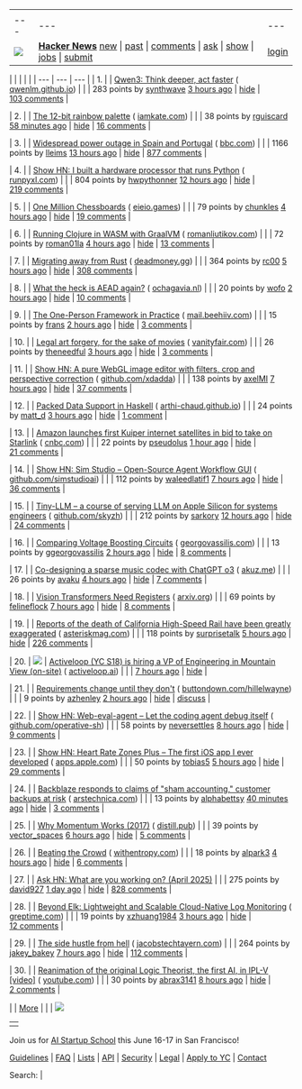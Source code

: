 |     |     |     |
| --- | --- | --- |
| |     |     |     |
| --- | --- | --- |
| [![](https://news.ycombinator.com/y18.svg)](https://news.ycombinator.com/) | **[Hacker News](https://news.ycombinator.com/news)** [new](https://news.ycombinator.com/newest) \| [past](https://news.ycombinator.com/front) \| [comments](https://news.ycombinator.com/newcomments) \| [ask](https://news.ycombinator.com/ask) \| [show](https://news.ycombinator.com/show) \| [jobs](https://news.ycombinator.com/jobs) \| [submit](https://news.ycombinator.com/submit) | [login](https://news.ycombinator.com/login?goto=news) | |

| |     |     |     |
| --- | --- | --- |
| 1. |  | [Qwen3: Think deeper, act faster](https://qwenlm.github.io/blog/qwen3/) ( [qwenlm.github.io](https://news.ycombinator.com/from?site=qwenlm.github.io)) |
|  | 283 points by [synthwave](https://news.ycombinator.com/user?id=synthwave) [3 hours ago](https://news.ycombinator.com/item?id=43825900) \| [hide](https://news.ycombinator.com/hide?id=43825900&goto=news) \| [103 comments](https://news.ycombinator.com/item?id=43825900) |

| 2. |  | [The 12-bit rainbow palette](https://iamkate.com/data/12-bit-rainbow/) ( [iamkate.com](https://news.ycombinator.com/from?site=iamkate.com)) |
|  | 38 points by [rguiscard](https://news.ycombinator.com/user?id=rguiscard) [58 minutes ago](https://news.ycombinator.com/item?id=43827108) \| [hide](https://news.ycombinator.com/hide?id=43827108&goto=news) \| [16 comments](https://news.ycombinator.com/item?id=43827108) |

| 3. |  | [Widespread power outage in Spain and Portugal](https://www.bbc.com/news/live/c9wpq8xrvd9t) ( [bbc.com](https://news.ycombinator.com/from?site=bbc.com)) |
|  | 1166 points by [lleims](https://news.ycombinator.com/user?id=lleims) [13 hours ago](https://news.ycombinator.com/item?id=43819791) \| [hide](https://news.ycombinator.com/hide?id=43819791&goto=news) \| [877 comments](https://news.ycombinator.com/item?id=43819791) |

| 4. |  | [Show HN: I built a hardware processor that runs Python](https://www.runpyxl.com/gpio) ( [runpyxl.com](https://news.ycombinator.com/from?site=runpyxl.com)) |
|  | 804 points by [hwpythonner](https://news.ycombinator.com/user?id=hwpythonner) [12 hours ago](https://news.ycombinator.com/item?id=43820228) \| [hide](https://news.ycombinator.com/hide?id=43820228&goto=news) \| [219 comments](https://news.ycombinator.com/item?id=43820228) |

| 5. |  | [One Million Chessboards](https://eieio.games/blog/one-million-chessboards/) ( [eieio.games](https://news.ycombinator.com/from?site=eieio.games)) |
|  | 79 points by [chunkles](https://news.ycombinator.com/user?id=chunkles) [4 hours ago](https://news.ycombinator.com/item?id=43825336) \| [hide](https://news.ycombinator.com/hide?id=43825336&goto=news) \| [19 comments](https://news.ycombinator.com/item?id=43825336) |

| 6. |  | [Running Clojure in WASM with GraalVM](https://romanliutikov.com/blog/running-clojure-in-wasm) ( [romanliutikov.com](https://news.ycombinator.com/from?site=romanliutikov.com)) |
|  | 72 points by [roman01la](https://news.ycombinator.com/user?id=roman01la) [4 hours ago](https://news.ycombinator.com/item?id=43810211) \| [hide](https://news.ycombinator.com/hide?id=43810211&goto=news) \| [13 comments](https://news.ycombinator.com/item?id=43810211) |

| 7. |  | [Migrating away from Rust](https://deadmoney.gg/news/articles/migrating-away-from-rust) ( [deadmoney.gg](https://news.ycombinator.com/from?site=deadmoney.gg)) |
|  | 364 points by [rc00](https://news.ycombinator.com/user?id=rc00) [5 hours ago](https://news.ycombinator.com/item?id=43824640) \| [hide](https://news.ycombinator.com/hide?id=43824640&goto=news) \| [308 comments](https://news.ycombinator.com/item?id=43824640) |

| 8. |  | [What the heck is AEAD again?](https://ochagavia.nl/blog/what-the-heck-is-aead-again/) ( [ochagavia.nl](https://news.ycombinator.com/from?site=ochagavia.nl)) |
|  | 20 points by [wofo](https://news.ycombinator.com/user?id=wofo) [2 hours ago](https://news.ycombinator.com/item?id=43826586) \| [hide](https://news.ycombinator.com/hide?id=43826586&goto=news) \| [10 comments](https://news.ycombinator.com/item?id=43826586) |

| 9. |  | [The One-Person Framework in Practice](https://link.mail.beehiiv.com/ss/c/u001.5SRwDQ9qxPQW8vmD5Do73b3R4eTCi2vXqPyztEk6wMFC9_fqEAcDVx6xEJ96T4BSMXrPS7z5exEBSTF4pF48z8SqJkJnkAwMUW9LtYdd8lWmvkDinT92nsk5HmXOHdWgLsysm9FMGrqmu7dnG57cXpga8ZOe8X0IV8pyeC3AswdRMaitfT307y7naP-_6W5CiolKhXCKrEndMGCW2PftFUu9ieYOxpVJ_fhu82gAh-4/4g1/wA_MG-I5SVCyR3KY66oEaQ/h30/h001.kLDFZMgisudi21zmTPbd_O8U7X98d4UxYqZjQTb_D7o) ( [mail.beehiiv.com](https://news.ycombinator.com/from?site=mail.beehiiv.com)) |
|  | 15 points by [frans](https://news.ycombinator.com/user?id=frans) [2 hours ago](https://news.ycombinator.com/item?id=43826584) \| [hide](https://news.ycombinator.com/hide?id=43826584&goto=news) \| [3 comments](https://news.ycombinator.com/item?id=43826584) |

| 10. |  | [Legal art forgery, for the sake of movies](https://www.vanityfair.com/hollywood/2014/04/art-in-movies) ( [vanityfair.com](https://news.ycombinator.com/from?site=vanityfair.com)) |
|  | 26 points by [theneedful](https://news.ycombinator.com/user?id=theneedful) [3 hours ago](https://news.ycombinator.com/item?id=43826065) \| [hide](https://news.ycombinator.com/hide?id=43826065&goto=news) \| [3 comments](https://news.ycombinator.com/item?id=43826065) |

| 11. |  | [Show HN: A pure WebGL image editor with filters, crop and perspective correction](https://github.com/xdadda/mini-photo-editor) ( [github.com/xdadda](https://news.ycombinator.com/from?site=github.com/xdadda)) |
|  | 138 points by [axelMI](https://news.ycombinator.com/user?id=axelMI) [7 hours ago](https://news.ycombinator.com/item?id=43823044) \| [hide](https://news.ycombinator.com/hide?id=43823044&goto=news) \| [37 comments](https://news.ycombinator.com/item?id=43823044) |

| 12. |  | [Packed Data Support in Haskell](https://arthi-chaud.github.io/posts/packed/) ( [arthi-chaud.github.io](https://news.ycombinator.com/from?site=arthi-chaud.github.io)) |
|  | 24 points by [matt\_d](https://news.ycombinator.com/user?id=matt_d) [3 hours ago](https://news.ycombinator.com/item?id=43826021) \| [hide](https://news.ycombinator.com/hide?id=43826021&goto=news) \| [1 comment](https://news.ycombinator.com/item?id=43826021) |

| 13. |  | [Amazon launches first Kuiper internet satellites in bid to take on Starlink](https://www.cnbc.com/2025/04/28/amazon-launches-first-kuiper-satellites-in-bid-to-take-on-starlink.html) ( [cnbc.com](https://news.ycombinator.com/from?site=cnbc.com)) |
|  | 22 points by [pseudolus](https://news.ycombinator.com/user?id=pseudolus) [1 hour ago](https://news.ycombinator.com/item?id=43827083) \| [hide](https://news.ycombinator.com/hide?id=43827083&goto=news) \| [21 comments](https://news.ycombinator.com/item?id=43827083) |

| 14. |  | [Show HN: Sim Studio – Open-Source Agent Workflow GUI](https://github.com/simstudioai/sim) ( [github.com/simstudioai](https://news.ycombinator.com/from?site=github.com/simstudioai)) |
|  | 112 points by [waleedlatif1](https://news.ycombinator.com/user?id=waleedlatif1) [7 hours ago](https://news.ycombinator.com/item?id=43823096) \| [hide](https://news.ycombinator.com/hide?id=43823096&goto=news) \| [36 comments](https://news.ycombinator.com/item?id=43823096) |

| 15. |  | [Tiny-LLM – a course of serving LLM on Apple Silicon for systems engineers](https://github.com/skyzh/tiny-llm) ( [github.com/skyzh](https://news.ycombinator.com/from?site=github.com/skyzh)) |
|  | 212 points by [sarkory](https://news.ycombinator.com/user?id=sarkory) [12 hours ago](https://news.ycombinator.com/item?id=43820022) \| [hide](https://news.ycombinator.com/hide?id=43820022&goto=news) \| [24 comments](https://news.ycombinator.com/item?id=43820022) |

| 16. |  | [Comparing Voltage Boosting Circuits](https://blog.georgovassilis.com/2025/04/24/comparing-the-efficiency-of-dc-voltage-boost-circuits/) ( [georgovassilis.com](https://news.ycombinator.com/from?site=georgovassilis.com)) |
|  | 13 points by [ggeorgovassilis](https://news.ycombinator.com/user?id=ggeorgovassilis) [2 hours ago](https://news.ycombinator.com/item?id=43810918) \| [hide](https://news.ycombinator.com/hide?id=43810918&goto=news) \| [8 comments](https://news.ycombinator.com/item?id=43810918) |

| 17. |  | [Co-designing a sparse music codec with ChatGPT o3](https://akuz.me/co-designing-a-sparse-music-codec-with-chatgpt-o3-in-one-day-my-mini-pied-piper.html) ( [akuz.me](https://news.ycombinator.com/from?site=akuz.me)) |
|  | 26 points by [avaku](https://news.ycombinator.com/user?id=avaku) [4 hours ago](https://news.ycombinator.com/item?id=43808381) \| [hide](https://news.ycombinator.com/hide?id=43808381&goto=news) \| [7 comments](https://news.ycombinator.com/item?id=43808381) |

| 18. |  | [Vision Transformers Need Registers](https://arxiv.org/abs/2309.16588) ( [arxiv.org](https://news.ycombinator.com/from?site=arxiv.org)) |
|  | 69 points by [felineflock](https://news.ycombinator.com/user?id=felineflock) [7 hours ago](https://news.ycombinator.com/item?id=43823485) \| [hide](https://news.ycombinator.com/hide?id=43823485&goto=news) \| [8 comments](https://news.ycombinator.com/item?id=43823485) |

| 19. |  | [Reports of the death of California High-Speed Rail have been greatly exaggerated](https://asteriskmag.com/issues/10/reports-of-the-death-of-california-high-speed-rail-have-been-greatly-exaggerated) ( [asteriskmag.com](https://news.ycombinator.com/from?site=asteriskmag.com)) |
|  | 118 points by [surprisetalk](https://news.ycombinator.com/user?id=surprisetalk) [5 hours ago](https://news.ycombinator.com/item?id=43824544) \| [hide](https://news.ycombinator.com/hide?id=43824544&goto=news) \| [226 comments](https://news.ycombinator.com/item?id=43824544) |

| 20. | ![](https://news.ycombinator.com/s.gif) | [Activeloop (YC S18) is hiring a VP of Engineering in Mountain View (on-site)](https://careers.activeloop.ai/) ( [activeloop.ai](https://news.ycombinator.com/from?site=activeloop.ai)) |
|  | [7 hours ago](https://news.ycombinator.com/item?id=43823580) \| [hide](https://news.ycombinator.com/hide?id=43823580&goto=news) |

| 21. |  | [Requirements change until they don't](https://buttondown.com/hillelwayne/archive/requirements-change-until-they-dont/) ( [buttondown.com/hillelwayne](https://news.ycombinator.com/from?site=buttondown.com/hillelwayne)) |
|  | 9 points by [azhenley](https://news.ycombinator.com/user?id=azhenley) [2 hours ago](https://news.ycombinator.com/item?id=43825958) \| [hide](https://news.ycombinator.com/hide?id=43825958&goto=news) \| [discuss](https://news.ycombinator.com/item?id=43825958) |

| 22. |  | [Show HN: Web-eval-agent – Let the coding agent debug itself](https://github.com/Operative-Sh/web-eval-agent) ( [github.com/operative-sh](https://news.ycombinator.com/from?site=github.com/operative-sh)) |
|  | 58 points by [neversettles](https://news.ycombinator.com/user?id=neversettles) [8 hours ago](https://news.ycombinator.com/item?id=43822659) \| [hide](https://news.ycombinator.com/hide?id=43822659&goto=news) \| [9 comments](https://news.ycombinator.com/item?id=43822659) |

| 23. |  | [Show HN: Heart Rate Zones Plus – The first iOS app I ever developed](https://apps.apple.com/us/app/heart-rate-zones-plus/id6744743232) ( [apps.apple.com](https://news.ycombinator.com/from?site=apps.apple.com)) |
|  | 50 points by [tobias5](https://news.ycombinator.com/user?id=tobias5) [5 hours ago](https://news.ycombinator.com/item?id=43824583) \| [hide](https://news.ycombinator.com/hide?id=43824583&goto=news) \| [29 comments](https://news.ycombinator.com/item?id=43824583) |

| 24. |  | [Backblaze responds to claims of "sham accounting," customer backups at risk](https://arstechnica.com/gadgets/2025/04/backblaze-responds-to-claims-of-sham-accounting-customer-backups-at-risk/) ( [arstechnica.com](https://news.ycombinator.com/from?site=arstechnica.com)) |
|  | 13 points by [alphabettsy](https://news.ycombinator.com/user?id=alphabettsy) [40 minutes ago](https://news.ycombinator.com/item?id=43827236) \| [hide](https://news.ycombinator.com/hide?id=43827236&goto=news) \| [3 comments](https://news.ycombinator.com/item?id=43827236) |

| 25. |  | [Why Momentum Works (2017)](https://distill.pub/2017/momentum/) ( [distill.pub](https://news.ycombinator.com/from?site=distill.pub)) |
|  | 39 points by [vector\_spaces](https://news.ycombinator.com/user?id=vector_spaces) [6 hours ago](https://news.ycombinator.com/item?id=43817726) \| [hide](https://news.ycombinator.com/hide?id=43817726&goto=news) \| [5 comments](https://news.ycombinator.com/item?id=43817726) |

| 26. |  | [Beating the Crowd](https://www.withentropy.com/blog/2025-04-21-beating_the_crowd/) ( [withentropy.com](https://news.ycombinator.com/from?site=withentropy.com)) |
|  | 18 points by [alpark3](https://news.ycombinator.com/user?id=alpark3) [4 hours ago](https://news.ycombinator.com/item?id=43815590) \| [hide](https://news.ycombinator.com/hide?id=43815590&goto=news) \| [6 comments](https://news.ycombinator.com/item?id=43815590) |

| 27. |  | [Ask HN: What are you working on? (April 2025)](https://news.ycombinator.com/item?id=43815523) |
|  | 275 points by [david927](https://news.ycombinator.com/user?id=david927) [1 day ago](https://news.ycombinator.com/item?id=43815523) \| [hide](https://news.ycombinator.com/hide?id=43815523&goto=news) \| [828 comments](https://news.ycombinator.com/item?id=43815523) |

| 28. |  | [Beyond Elk: Lightweight and Scalable Cloud-Native Log Monitoring](https://greptime.com/blogs/2025-04-24-elasticsearch-greptimedb-comparison-performance) ( [greptime.com](https://news.ycombinator.com/from?site=greptime.com)) |
|  | 19 points by [xzhuang1984](https://news.ycombinator.com/user?id=xzhuang1984) [3 hours ago](https://news.ycombinator.com/item?id=43825798) \| [hide](https://news.ycombinator.com/hide?id=43825798&goto=news) \| [12 comments](https://news.ycombinator.com/item?id=43825798) |

| 29. |  | [The side hustle from hell](https://blog.jacobstechtavern.com/p/the-side-hustle-from-hell) ( [jacobstechtavern.com](https://news.ycombinator.com/from?site=jacobstechtavern.com)) |
|  | 264 points by [jakey\_bakey](https://news.ycombinator.com/user?id=jakey_bakey) [7 hours ago](https://news.ycombinator.com/item?id=43823620) \| [hide](https://news.ycombinator.com/hide?id=43823620&goto=news) \| [112 comments](https://news.ycombinator.com/item?id=43823620) |

| 30. |  | [Reanimation of the original Logic Theorist, the first AI, in IPL-V \[video\]](https://www.youtube.com/watch?v=qmE5o2ezqBg) ( [youtube.com](https://news.ycombinator.com/from?site=youtube.com)) |
|  | 30 points by [abrax3141](https://news.ycombinator.com/user?id=abrax3141) [8 hours ago](https://news.ycombinator.com/item?id=43822619) \| [hide](https://news.ycombinator.com/hide?id=43822619&goto=news) \| [2 comments](https://news.ycombinator.com/item?id=43822619) |

|  | [More](https://news.ycombinator.com/?p=2) | |
| ![](https://news.ycombinator.com/s.gif)

|     |
| --- |
|  |

Join us for [AI Startup School](https://events.ycombinator.com/ai-sus) this June 16-17 in San Francisco!

[Guidelines](https://news.ycombinator.com/newsguidelines.html) \| [FAQ](https://news.ycombinator.com/newsfaq.html) \| [Lists](https://news.ycombinator.com/lists) \| [API](https://github.com/HackerNews/API) \| [Security](https://news.ycombinator.com/security.html) \| [Legal](https://www.ycombinator.com/legal/) \| [Apply to YC](https://www.ycombinator.com/apply/) \| [Contact](mailto:hn@ycombinator.com)

Search: |
